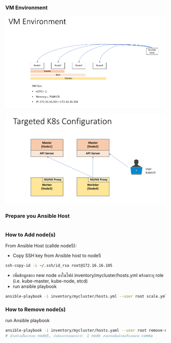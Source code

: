 ### VM Environment
![VM-env](https://github.com/manote101/kubernetes/blob/manote-branch/kubespray-vagrant-env/image/4%20Nodes%20Cluster%20-%20Kubespray.png)

![targettend-cluster](https://github.com/manote101/kubernetes/blob/manote-branch/kubespray-vagrant-env/image/4%20Nodes%20Cluster%20Config.png)

### Prepare you Ansible Host
```

```

### How to Add node(s)
From Ansible Host (callde node5):
- Copy SSH key from Ansible host to node5
```sh
ssh-copy-id -i ~/.ssh/id_rsa root@172.16.16.105
```
- เพิ่มข้อมูลของ new node ลงในไฟล์ inventory/mycluster/hosts.yml พร้อมระบุ role (i.e. kube-master, kube-node, etcd)
- run ansible playbook
```sh
ansible-playbook -i inventory/mycluster/hosts.yml --user root scale.yml
```

### How to Remove node(s)
 run Ansible playbook
```sh
ansible-playbook -i inventory/mycluster/hosts.yaml --user root remove-node.yml --extra-vars "node=node5"   
# ตัวอย่างเป็นการลบ node5, ถ้าต้องการลบมากกว่า  1 node สามารถคั่นด้วยเครื่องหมาย comma
```
